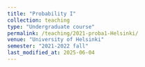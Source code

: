 ```yaml
---
title: "Probability I"
collection: teaching
type: "Undergraduate course"
permalink: /teaching/2021-proba1-Helsinki/
venue: "University of Helsinki"
semester: "2021-2022 fall"
last_modified_at: 2025-06-04
---
```

